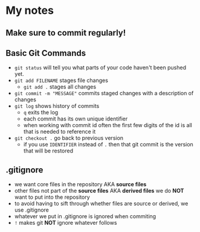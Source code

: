 # My notes
## Make sure to commit regularly!
## Basic Git Commands
* ```git status``` will tell you what parts of your code haven't been pushed yet.
* ```git add FILENAME``` stages file changes
  * ```git add .``` stages all changes
* ```git commit -m "MESSAGE"``` commits staged changes with a description of changes
* ```git log``` shows history of commits
  * ```q``` exits the log
  * each commit has its own unique identifier
  * when working with commit id often the first few digits of the id is all that is needed to reference it
* ```git checkout .``` go back to previous version
  * if you use ```IDENTIFIER``` instead of ```.``` then that git commit is the version that will be restored
## .gitignore
* we want core files in the repository AKA **source files**
* other files not part of the **source files** AKA **derived files** we do __NOT__ want to put into the repository
* to avoid having to sift through whether files are source or derived, we use .gitignore
* whatever we put in .gitignore is ignored when commiting
* ```!``` makes git __NOT__ ignore whatever follows
